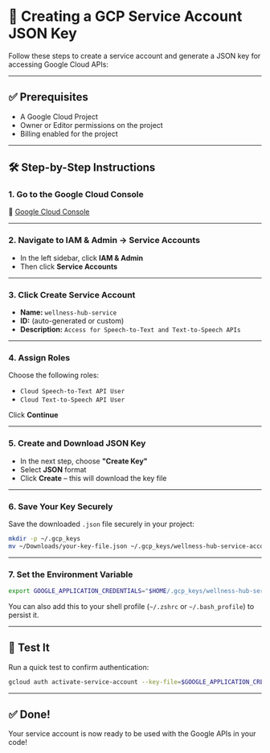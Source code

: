 
# 🔐 Creating a GCP Service Account JSON Key

Follow these steps to create a service account and generate a JSON key for accessing Google Cloud APIs:

---

## ✅ Prerequisites

- A Google Cloud Project
- Owner or Editor permissions on the project
- Billing enabled for the project

---

## 🛠️ Step-by-Step Instructions

### 1. Go to the Google Cloud Console

🔗 [Google Cloud Console](https://console.cloud.google.com/)

---

### 2. Navigate to **IAM & Admin → Service Accounts**

- In the left sidebar, click **IAM & Admin**
- Then click **Service Accounts**

---

### 3. Click **Create Service Account**

- **Name:** `wellness-hub-service`
- **ID:** (auto-generated or custom)
- **Description:** `Access for Speech-to-Text and Text-to-Speech APIs`

---

### 4. Assign Roles

Choose the following roles:

- `Cloud Speech-to-Text API User`
- `Cloud Text-to-Speech API User`

Click **Continue**

---

### 5. Create and Download JSON Key

- In the next step, choose **"Create Key"**
- Select **JSON** format
- Click **Create** – this will download the key file

---

### 6. Save Your Key Securely

Save the downloaded `.json` file securely in your project:

```bash
mkdir -p ~/.gcp_keys
mv ~/Downloads/your-key-file.json ~/.gcp_keys/wellness-hub-service-account.json
```

---

### 7. Set the Environment Variable

```bash
export GOOGLE_APPLICATION_CREDENTIALS="$HOME/.gcp_keys/wellness-hub-service-account.json"
```

You can also add this to your shell profile (`~/.zshrc` or `~/.bash_profile`) to persist it.

---

## 🧪 Test It

Run a quick test to confirm authentication:

```bash
gcloud auth activate-service-account --key-file=$GOOGLE_APPLICATION_CREDENTIALS
```

---

## ✅ Done!

Your service account is now ready to be used with the Google APIs in your code!
